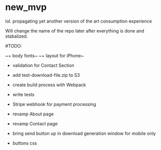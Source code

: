 # new_mvp
lol. propagating yet another version of the art consumption experience  

Will change the name of the repo later after everything is done and stabalized.



#TODO:

~+ body fonts~
~+ layout for iPhone~
+ validation for Contact Section
+ add test-download-file.zip to S3
+ create build process with Webpack
+ write tests
+ Stripe webhook for payment processing

+ revamp About page
+ revamp Contact page
+ bring send button up in download generation window for mobile only
+ buttons css
